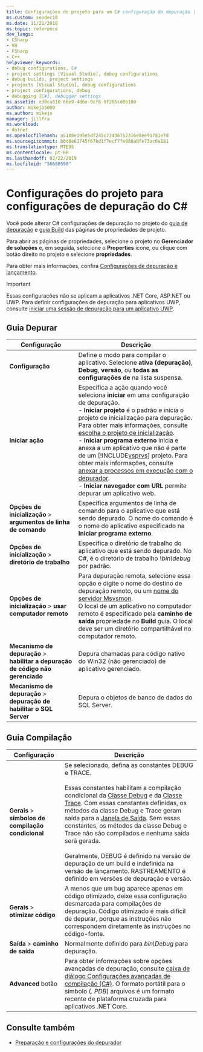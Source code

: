 ```yaml
---
title: Configurações do projeto para um C# configuração de depuração | Microsoft Docs
ms.custom: seodec18
ms.date: 11/21/2018
ms.topic: reference
dev_langs:
- CSharp
- VB
- FSharp
- C++
helpviewer_keywords:
- debug configurations, C#
- project settings [Visual Studio], debug configurations
- debug builds, project settings
- projects [Visual Studio], debug configurations
- project configurations, debug
- debugging [C#], debugger settings
ms.assetid: e30ca810-66e9-4d6e-9cf6-9f285cd0b100
author: mikejo5000
ms.author: mikejo
manager: jillfra
ms.workload:
- dotnet
ms.openlocfilehash: a5108e195e5df245c72436752316e8ee91781e7d
ms.sourcegitcommit: b0d8e61745f67bd1f7ecf7fe080a0fe73ac6a181
ms.translationtype: MTE95
ms.contentlocale: pt-BR
ms.lasthandoff: 02/22/2019
ms.locfileid: "56680598"
---
```

# <a name="project-settings-for--c-debug-configurations"></a>Configurações do projeto para configurações de depuração do C#

Você pode alterar C# configurações de depuração no projeto do [guia de depuração](#debug-tab) e [guia Build](#build-tab) das páginas de propriedades de projeto.

Para abrir as páginas de propriedades, selecione o projeto no **Gerenciador de soluções** e, em seguida, selecione o **Properties** ícone, ou clique com botão direito no projeto e selecione **propriedades**.

Para obter mais informações, confira [Configurações de depuração e lançamento](how-to-set-debug-and-release-configurations.md).

>[!IMPORTANT]
>Essas configurações não se aplicam a aplicativos .NET Core, ASP.NET ou UWP. Para definir configurações de depuração para aplicativos UWP, consulte [iniciar uma sessão de depuração para um aplicativo UWP](start-a-debugging-session-for-a-store-app-in-visual-studio-vb-csharp-cpp-and-xaml.md).

## <a name="debug-tab"></a>Guia Depurar

|Configuração|Descrição|
|-------------------------------------| - |
| **Configuração** | Define o modo para compilar o aplicativo. Selecione **ativa (depuração)**, **Debug**, **versão**, ou **todas as configurações de** na lista suspensa. |
| **Iniciar ação** | Especifica a ação quando você seleciona **iniciar** em uma configuração de depuração.<br />- **Iniciar projeto** é o padrão e inicia o projeto de inicialização para depuração. Para obter mais informações, consulte [escolha o projeto de inicialização](/previous-versions/visualstudio/visual-studio-2010/0s590bew(v=vs.100)).<br />- **Iniciar programa externo** inicia e anexa a um aplicativo que não é parte de um [!INCLUDE[vsprvs](../code-quality/includes/vsprvs_md.md)] projeto. Para obter mais informações, consulte [anexar a processos em execução com o depurador](attach-to-running-processes-with-the-visual-studio-debugger.md).<br />- **Iniciar navegador com URL** permite depurar um aplicativo web. |
| **Opções de inicialização** > **argumentos de linha de comando** | Especifica argumentos de linha de comando para o aplicativo que está sendo depurado. O nome do comando é o nome do aplicativo especificado na **Iniciar programa externo**. |
| **Opções de inicialização** > **diretório de trabalho** | Especifica o diretório de trabalho do aplicativo que está sendo depurado. No C#, é o diretório de trabalho *\bin\debug* por padrão.
| **Opções de inicialização** > **usar computador remoto**|Para depuração remota, selecione essa opção e digite o nome do destino de depuração remoto, ou um [nome do servidor Msvsmon](../debugger/remote-debugging.md). <br />O local de um aplicativo no computador remoto é especificado pela **caminho de saída** propriedade no **Build** guia. O local deve ser um diretório compartilhável no computador remoto.
| **Mecanismo de depuração** > **habilitar a depuração de código não gerenciado** | Depura chamadas para código nativo do Win32 (não gerenciado) de aplicativo gerenciado. |
| **Mecanismo de depuração** > **depuração de habilitar o SQL Server** | Depura o objetos de banco de dados do SQL Server. |

## <a name="build-tab"></a>Guia Compilação

|Configuração|Descrição|
|-------------|-----------------|
|**Gerais** > **símbolos de compilação condicional**|Se selecionado, defina as constantes DEBUG e TRACE.<br /><br /> Essas constantes habilitam a compilação condicional da [Classe Debug](/dotnet/api/system.diagnostics.debug) e da [Classe Trace](/dotnet/api/system.diagnostics.trace). Com essas constantes definidas, os métodos da classe Debug e Trace geram saída para a [Janela de Saída](../ide/reference/output-window.md). Sem essas constantes, os métodos da classe Debug e Trace não são compilados e nenhuma saída será gerada.<br /><br />Geralmente, DEBUG é definido na versão de depuração de um build e indefinida na versão de lançamento. RASTREAMENTO é definido em versões de depuração e versão.|
|**Gerais** > **otimizar código**|A menos que um bug aparece apenas em código otimizado, deixe essa configuração desmarcada para compilações de depuração. Código otimizado é mais difícil de depurar, porque as instruções não correspondem diretamente às instruções no código-fonte.|
|**Saída** > **caminho de saída**|Normalmente definido para *bin\Debug* para depuração.|
|**Advanced** botão|Para obter informações sobre opções avançadas de depuração, consulte [caixa de diálogo Configurações avançadas de compilação (C#)](../ide/reference/advanced-build-settings-dialog-box-csharp.md). O formato portátil para o símbolo (*. PDB*) arquivos é um formato recente de plataforma cruzada para aplicativos .NET Core.

## <a name="see-also"></a>Consulte também
- [Preparação e configurações do depurador](../debugger/debugger-settings-and-preparation.md)